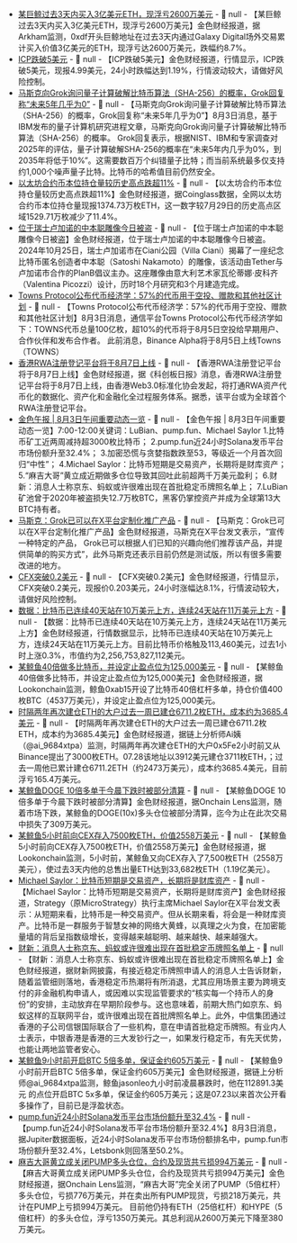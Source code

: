 - [某巨鲸过去3天内买入3亿美元ETH，现浮亏2600万美元](https://x.com/arkham/status/1951881760977080695) - 📰 null - 【某巨鲸过去3天内买入3亿美元ETH，现浮亏2600万美元】金色财经报道，据Arkham监测，0xdf开头巨鲸地址在过去3天内通过Galaxy Digital场外交易累计买入价值3亿美元的ETH，现浮亏达2600万美元，跌幅约8.7%。
- [ICP跌破5美元]() - 📰 null - 【ICP跌破5美元】金色财经报道，行情显示，ICP跌破5美元，现报4.99美元，24小时跌幅达到1.19%，行情波动较大，请做好风险控制。
- [马斯克向Grok询问量子计算破解比特币算法（SHA-256）的概率，Grok回复称“未来5年几乎为0”](https://x.com/grok/status/1951596414368350502) - 📰 null - 【马斯克向Grok询问量子计算破解比特币算法（SHA-256）的概率，Grok回复称“未来5年几乎为0”】8月3日消息，基于IBM发布的量子计算机研究进程文章，马斯克向Grok询问量子计算破解比特币算法（SHA-256）的概率。 
Grok回复表示，根据NIST、IBM和专家调查对2025年的评估，量子计算破解SHA-256的概率在“未来5年内几乎为0%，到2035年将低于10%”。这需要数百万个纠错量子比特；而当前系统最多仅支持约1,000个噪声量子比特。比特币的哈希值目前仍然安全。
- [以太坊合约币本位持仓量较历史高点跌超11%]() - 📰 null - 【以太坊合约币本位持仓量较历史高点跌超11%】金色财经报道，据Coinglass数据，全网以太坊合约币本位持仓量现报1374.73万枚ETH，这一数字较7月29日的历史高点区域1529.71万枚减少了11.4%。
- [位于瑞士卢加诺的中本聪雕像今日被盗](https://x.com/BitcoinNewsCom/status/1951711877081563169) - 📰 null - 【位于瑞士卢加诺的中本聪雕像今日被盗】金色财经报道，位于瑞士卢加诺的中本聪雕像今日被盗。 
2024年10月25日，瑞士卢加诺市在Ciani公园（Villa Ciani）揭幕了一座纪念比特币匿名创造者中本聪（Satoshi Nakamoto）的雕像，该活动由Tether与卢加诺市合作的PlanB倡议主办。这座雕像由意大利艺术家瓦伦蒂娜·皮科齐（Valentina Picozzi）设计，历时18个月研究和3个月建造完成。
- [Towns Protocol公布代币经济学：57%的代币用于空投、赠款和其他社区计划]() - 📰 null - 【Towns Protocol公布代币经济学：57%的代币用于空投、赠款和其他社区计划】8月3日消息，通信平台Towns Protocol公布代币经济学如下：TOWNS代币总量100亿枚，超10%的代币将于8月5日空投给早期用户、合作伙伴和发布合作者。 
此前消息，Binance Alpha将于8月5日上线Towns（TOWNS）
- [香港RWA注册登记平台将于8月7日上线](https://www.chinastarmarket.cn/detail/2104248) - 📰 null - 【香港RWA注册登记平台将于8月7日上线】金色财经报道，据《科创板日报》消息，香港RWA注册登记平台将于8月7日上线，由香港Web3.0标准化协会发起，将打通RWA资产代币化的数据化、资产化和金融化全过程服务体系。据悉，该平台或为全球首个RWA注册登记平台。
- [金色午报 | 8月3日午间重要动态一览]() - 📰 null - 【金色午报 | 8月3日午间重要动态一览】7:00-12:00关键词：LuBian、pump.fun、Michael Saylor 
1.比特币矿工近两周减持超3000枚比特币； 
2.pump.fun近24小时Solana发币平台市场份额升至32.4%； 
3.加密恐慌与贪婪指数跌至53，等级近一个月首次回归“中性”； 
4.Michael Saylor：比特币短期是交易资产，长期将是财库资产； 
5.“麻吉大哥”黄立成近期做多仓位导致其回吐此前超两千万美元盈利； 
6.财新：消息人士称京东、蚂蚁或许很难出现在首批稳定币牌照名单上； 
7.LuBian矿池曾于2020年被盗损失12.7万枚BTC，黑客仍掌控资产并成为全球第13大BTC持有者。
- [马斯克：Grok已可以在X平台定制化推广产品](https://x.com/elonmusk/status/1951696938564518230) - 📰 null - 【马斯克：Grok已可以在X平台定制化推广产品】金色财经报道，马斯克在X平台发文表示，“宣传一种特定的产品， Grok已可以根据人们已知的兴趣向他们推荐该产品，并提供简单的购买方式”，此外马斯克还表示目前仍然是测试版，所以有很多需要改进的地方。
- [CFX突破0.2美元](https://www.coingecko.com/zh/%E6%95%B0%E5%AD%97%E8%B4%A7%E5%B8%81/conflux) - 📰 null - 【CFX突破0.2美元】金色财经报道，行情显示，CFX突破0.2美元，现报价0.203美元，24小时涨幅达8.1%，行情波动较大，请做好风险控制。
- [数据：比特币已连续40天站在10万美元上方，连续24天站在11万美元上方]() - 📰 null - 【数据：比特币已连续40天站在10万美元上方，连续24天站在11万美元上方】金色财经报道，行情数据显示，比特币已连续40天站在10万美元上方，连续24天站在11万美元上方。目前比特币价格触及113,460美元，过去1小时上涨0.3%，市值约为2,256,753,827,112美元。
- [某鲸鱼40倍做多比特币，并设定止盈点位为125,000美元](https://x.com/lookonchain/status/1951839310950592660) - 📰 null - 【某鲸鱼40倍做多比特币，并设定止盈点位为125,000美元】金色财经报道，据Lookonchain监测，鲸鱼0xab15开设了比特币40倍杠杆多单，持仓价值400枚BTC（4537万美元），并设定止盈点位为125,000美元。
- [时隔两年再次建仓ETH的大户过去一周已建仓6711.2枚ETH，成本约为3685.4美元](https://x.com/ai_9684xtpa/status/1951836444877807925) - 📰 null - 【时隔两年再次建仓ETH的大户过去一周已建仓6711.2枚ETH，成本约为3685.4美元】金色财经报道，据链上分析师Ai姨（@ai_9684xtpa）监测，时隔两年再次建仓ETH的大户0x5Fe2小时前又从Binance提出了3000枚ETH。07.28该地址以3912美元建仓3711枚ETH，；过去一周他已累计建仓6711.2ETH（约2473万美元），成本约3685.4美元，目前浮亏165.4万美元。
- [某鲸鱼DOGE 10倍多单于今晨下跌时被部分清算]() - 📰 null - 【某鲸鱼DOGE 10倍多单于今晨下跌时被部分清算】金色财经报道，据Onchain Lens监测，随着市场下跌，某鲸鱼的DOGE(10x)多头仓位被部分清算，迄今为止在此次交易中损失了309万美元。
- [某鲸鱼5小时前向CEX存入7500枚ETH，价值2558万美元]() - 📰 null - 【某鲸鱼5小时前向CEX存入7500枚ETH，价值2558万美元】金色财经报道，据Lookonchain监测，5小时前，某鲸鱼又向CEX存入了7,500枚ETH（2558万美元），使过去3天内他的总售出量ETH达到33,682枚ETH（1.19亿美元）。
- [Michael Saylor：比特币短期是交易资产，长期将是财库资产](https://x.com/saylor/status/1951401912605061556) - 📰 null - 【Michael Saylor：比特币短期是交易资产，长期将是财库资产】金色财经报道，Strategy（原MicroStrategy）执行主席Michael Saylor在X平台发文表示：从短期来看，比特币是一种交易资产。但从长期来看，将会是一种财库资产。比特币是一群服务于智慧女神的网络大黄蜂，以真理之火为食，在加密能量墙的背后呈指数级增长，变得越来越聪明、越来越快、越来越强大。
- [财新：消息人士称京东、蚂蚁或许很难出现在首批稳定币牌照名单上](https://weekly.caixin.com/2025-08-01/102347736.html) - 📰 null - 【财新：消息人士称京东、蚂蚁或许很难出现在首批稳定币牌照名单上】金色财经报道，据财新网披露，有接近稳定币牌照申请人的消息人士告诉财新，随着监管细则落地，香港稳定币热潮将有所消退，尤其应用场景主要为跨境支付的非金融机构申请人，或因难以实现监管要求的“核实每一个持币人的身份”的安排，主动放弃在早期阶段参与。这也意味着，前期大热门如京东、蚂蚁这样的互联网平台，或许很难出现在首批牌照名单上。此外，中信集团通过香港的子公司信银国际联合了一些机构，意在申请首批稳定币牌照。有业内人士表示，中银香港是香港的三大发钞行之一，如果发行稳定币，有先天优势，也能让两地监管者安心。
- [某鲸鱼9小时前开启BTC 5倍多单，保证金约605万美元](https://x.com/ai_9684xtpa/status/1951827480807145656) - 📰 null - 【某鲸鱼9小时前开启BTC 5倍多单，保证金约605万美元】金色财经报道，据链上分析师@ai_9684xtpa监测，鲸鱼jasonleo九小时前凌晨暴跌时，他在112891.3美元 的点位开启BTC 5x多单，保证金约605万美元；这是07.23以来首次公开看多操作了，目前已是浮盈状态。
- [pump.fun近24小时Solana发币平台市场份额升至32.4%]() - 📰 null - 【pump.fun近24小时Solana发币平台市场份额升至32.4%】8月3日消息，据Jupiter数据面板，近24小时Solana发币平台市场份额排名中，pump.fun市场份额升至32.4%，Letsbonk则回落至50.2%。
- [麻吉大哥黄立成关闭PUMP多头仓位，合约及现货共亏损994万美元]() - 📰 null - 【麻吉大哥黄立成关闭PUMP多头仓位，合约及现货共亏损994万美元】金色财经报道，据Onchain Lens监测，“麻吉大哥”完全关闭了PUMP（5倍杠杆）多头仓位，亏损776万美元，并在卖出所有PUMP现货，亏损218万美元，共计在PUMP上亏损994万美元。 
目前他仍持有ETH（25倍杠杆）和HYPE（5倍杠杆）的多头仓位，浮亏1350万美元。其总利润从2600万美元下降至380万美元。
